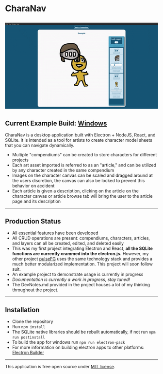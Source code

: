# CharaNav
![](charNavExample.gif)
---
Current Example Build: [Windows](https://drive.google.com/open?id=1oV9UxcGntlthP7aCoi0nOSZamEMA4OlE) 
---
CharaNav is a desktop application built with Electron + NodeJS, React, and SQLite. It is intended as a tool for artists to create character model sheets that you can navigate dynamically. 
- Multiple "compendiums" can be created to store characters for different projects
- Each art asset imported is referred to as an "article," and can be utilized  by any character created in the same compendium
- Images on the character canvas can be scaled and dragged around at the users discretion, the canvas can also be locked to prevent this behavior on accident
- Each article is given a description, clicking on the article on the character canvas or article browse tab will bring the user to the article page and its description
---
## Production Status
- All essential features have been developed
- All CRUD operations are present: compendiums, characters, articles, and layers can all be created, edited, and deleted easily
- This was my first project integrating Electron and React, **all the SQLite functions are currently crammed into the electron.js.** However, my other project [pulseFG]() uses the same technology stack and provides a much better modularized implementation. This project will soon follow suit.
- An example project to demonstrate usage is currently in progress
- *Documentation is currently a work in progress, stay tuned!*
- The DevNotes.md provided in the project houses a lot of my thinking throughout the project.
---
## Installation
- Clone the repository
- Run ```npm install```
- The SQLite native libraries should be rebuilt automatically, if not run ```npm run postinstall``` 
- To build the app for windows run ```npm run electron-pack```
- For more information on building electron apps to other platforms: [Electron Builder](https://www.electron.build/)
---
This application is free open source under [MIT license](https://opensource.org/licenses/MIT).